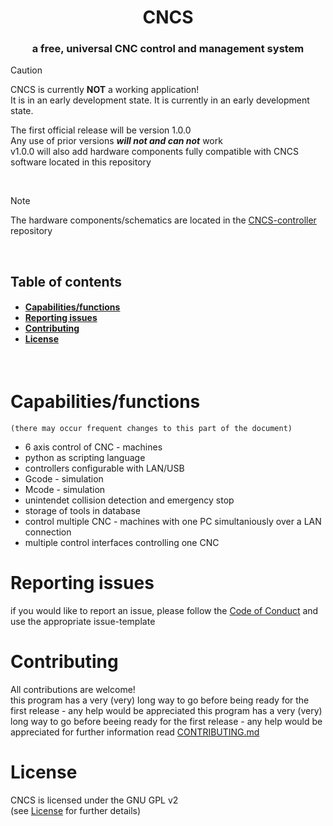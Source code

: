 <h1 align="center">CNCS</h1>
<h3 align="center">a free, universal CNC control and management system </h3>

> [!CAUTION]
> CNCS is currently **NOT** a working application!\
> It is in an early development state.
> It is currently in an early development state.
>
> The first official release will be version 1.0.0\
> Any use of prior versions ***will not and can not*** work\
> v1.0.0 will also add hardware components fully compatible with CNCS software located in this repository

<br>

> [!NOTE]
> The hardware components/schematics are located in the [CNCS-controller](https://github.com/leonrieger/CNCS-controller) repository

<br>

<h2>Table of contents</h2>
<h4>

- [Capabilities/functions](#capabilitiesfunctions)
- [Reporting issues](#reporting-issues)
- [Contributing](#contributing)
- [License](#license)

</h4>
<br>

# Capabilities/functions
    (there may occur frequent changes to this part of the document)
* 6 axis control of CNC - machines
* python as scripting language
* controllers configurable with LAN/USB
* Gcode - simulation
* Mcode - simulation
* unintendet collision detection and emergency stop
* storage of tools in database
* control multiple CNC - machines with one PC simultaniously over a LAN connection
* multiple control interfaces controlling one CNC

# Reporting issues
if you would like to report an issue, please follow the [Code of Conduct](.github/CODE_OF_CONDUCT.md) and use the appropriate issue-template

# Contributing
All contributions are welcome!\
this program has a very (very) long way to go before being ready for the first release - any help would be appreciated
this program has a very (very) long way to go before beeing ready for the first release - any help would be appreciated
for further information read [CONTRIBUTING.md](.github/CONTRIBUTING.md)

# License
CNCS is licensed under the GNU GPL v2\
(see [License](License.md) for further details)
